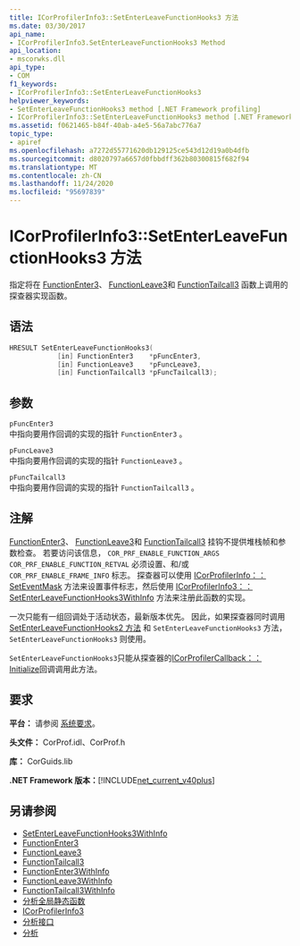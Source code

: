 ```yaml
---
title: ICorProfilerInfo3::SetEnterLeaveFunctionHooks3 方法
ms.date: 03/30/2017
api_name:
- ICorProfilerInfo3.SetEnterLeaveFunctionHooks3 Method
api_location:
- mscorwks.dll
api_type:
- COM
f1_keywords:
- ICorProfilerInfo3::SetEnterLeaveFunctionHooks3
helpviewer_keywords:
- SetEnterLeaveFunctionHooks3 method [.NET Framework profiling]
- ICorProfilerInfo3::SetEnterLeaveFunctionHooks3 method [.NET Framework profiling]
ms.assetid: f0621465-b84f-40ab-a4e5-56a7abc776a7
topic_type:
- apiref
ms.openlocfilehash: a7272d55771620db129125ce543d12d19a0b4dfb
ms.sourcegitcommit: d8020797a6657d0fbbdff362b80300815f682f94
ms.translationtype: MT
ms.contentlocale: zh-CN
ms.lasthandoff: 11/24/2020
ms.locfileid: "95697839"
---
```

# <a name="icorprofilerinfo3setenterleavefunctionhooks3-method"></a>ICorProfilerInfo3::SetEnterLeaveFunctionHooks3 方法

指定将在 [FunctionEnter3](functionenter3-function.md)、 [FunctionLeave3](functionleave3-function.md)和 [FunctionTailcall3](functiontailcall3-function.md) 函数上调用的探查器实现函数。  
  
## <a name="syntax"></a>语法  
  
```cpp  
HRESULT SetEnterLeaveFunctionHooks3(  
            [in] FunctionEnter3    *pFuncEnter3,  
            [in] FunctionLeave3    *pFuncLeave3,  
            [in] FunctionTailcall3 *pFuncTailcall3);  
```  
  
## <a name="parameters"></a>参数  

 `pFuncEnter3`  
 中指向要用作回调的实现的指针 `FunctionEnter3` 。  
  
 `pFuncLeave3`  
 中指向要用作回调的实现的指针 `FunctionLeave3` 。  
  
 `pFuncTailcall3`  
 中指向要用作回调的实现的指针 `FunctionTailcall3` 。  
  
## <a name="remarks"></a>注解  

 [FunctionEnter3](functionenter3-function.md)、 [FunctionLeave3](functionleave3-function.md)和 [FunctionTailcall3](functiontailcall3-function.md) 挂钩不提供堆栈帧和参数检查。 若要访问该信息， `COR_PRF_ENABLE_FUNCTION_ARGS` `COR_PRF_ENABLE_FUNCTION_RETVAL` 必须设置、和/或  `COR_PRF_ENABLE_FRAME_INFO` 标志。 探查器可以使用 [ICorProfilerInfo：： SetEventMask](icorprofilerinfo-seteventmask-method.md) 方法来设置事件标志，然后使用 [ICorProfilerInfo3：： SetEnterLeaveFunctionHooks3WithInfo](icorprofilerinfo3-setenterleavefunctionhooks3withinfo-method.md) 方法来注册此函数的实现。  
  
 一次只能有一组回调处于活动状态，最新版本优先。 因此，如果探查器同时调用 [SetEnterLeaveFunctionHooks2 方法](icorprofilerinfo2-setenterleavefunctionhooks2-method.md) 和 `SetEnterLeaveFunctionHooks3` 方法， `SetEnterLeaveFunctionHooks3` 则使用。  
  
 `SetEnterLeaveFunctionHooks3`只能从探查器的[ICorProfilerCallback：： Initialize](icorprofilercallback-initialize-method.md)回调调用此方法。  
  
## <a name="requirements"></a>要求  

 **平台：** 请参阅 [系统要求](../../get-started/system-requirements.md)。  
  
 **头文件：** CorProf.idl、CorProf.h  
  
 **库：** CorGuids.lib  
  
 **.NET Framework 版本：**[!INCLUDE[net_current_v40plus](../../../../includes/net-current-v40plus-md.md)]  
  
## <a name="see-also"></a>另请参阅

- [SetEnterLeaveFunctionHooks3WithInfo](icorprofilerinfo3-setenterleavefunctionhooks3withinfo-method.md)
- [FunctionEnter3](functionenter3-function.md)
- [FunctionLeave3](functionleave3-function.md)
- [FunctionTailcall3](functiontailcall3-function.md)
- [FunctionEnter3WithInfo](functionenter3withinfo-function.md)
- [FunctionLeave3WithInfo](functionleave3withinfo-function.md)
- [FunctionTailcall3WithInfo](functiontailcall3withinfo-function.md)
- [分析全局静态函数](profiling-global-static-functions.md)
- [ICorProfilerInfo3](icorprofilerinfo3-interface.md)
- [分析接口](profiling-interfaces.md)
- [分析](index.md)
